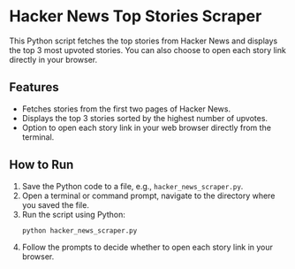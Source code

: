 # Hacker News Top Stories Scraper

This Python script fetches the top stories from Hacker News and displays the top 3 most upvoted stories. You can also choose to open each story link directly in your browser.

## Features
- Fetches stories from the first two pages of Hacker News.
- Displays the top 3 stories sorted by the highest number of upvotes.
- Option to open each story link in your web browser directly from the terminal.


## How to Run
1. Save the Python code to a file, e.g., `hacker_news_scraper.py`.
2. Open a terminal or command prompt, navigate to the directory where you saved the file.
3. Run the script using Python:
   ```sh
   python hacker_news_scraper.py
   ```
4. Follow the prompts to decide whether to open each story link in your browser.

